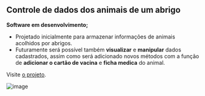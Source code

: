 ## Controle de dados dos animais de um abrigo
__Software em desenvolvimento;__
* Projetado inicialmente para armazenar informações de animais acolhidos por abrigos. 
* Futuramente será possível também **visualizar** e **manipular** dados cadastrados, assim como será adicionado novos métodos com a função de **adicionar o cartão de vacina** e **ficha medica** do animal. 

Visite [o projeto](https://liliantavarez.github.io/projeto-ong/).

![image](https://user-images.githubusercontent.com/51184806/125326725-b9bfb100-e318-11eb-8431-2aea603103ee.png)
